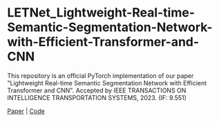 # LETNet_Lightweight-Real-time-Semantic-Segmentation-Network-with-Efficient-Transformer-and-CNN
This repository is an official PyTorch implementation of our paper "Lightweight Real-time Semantic Segmentation
Network with Efficient Transformer and CNN". Accepted by IEEE TRANSACTIONS ON INTELLIGENCE TRANSPORTATION SYSTEMS, 2023. (IF: 9.551)

[Paper](https://arxiv.org/abs/2302.10484) | [Code](https://github.com/XU-GITHUB-curry/LETNet_Lightweight-Real-time-Semantic-Segmentation-Network-with-Efficient-Transformer-and-CNN)
